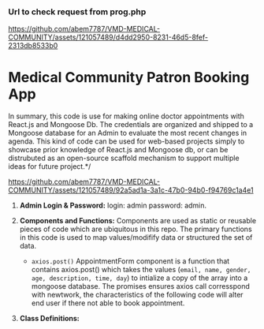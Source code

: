 ### Url to check request from prog.php ###

https://github.com/abem7787/VMD-MEDICAL-COMMUNITY/assets/121057489/d4dd2950-8231-46d5-8fef-2313db8533b0


#  Medical Community Patron Booking App

  In summary, this code is use for making online doctor appointments with React.js and Mongoose Db. The credentials are organized and shipped to a Mongoose database for an Admin to evaluate the most recent changes in agenda. This kind of code can be used for web-based projects simply to showcase prior knowledge of React.js and Mongoose db, or can be distrubuted as an open-source scaffold mechanism to support multiple ideas for future project.*/



https://github.com/abem7787/VMD-MEDICAL-COMMUNITY/assets/121057489/92a5ad1a-3a1c-47b0-94b0-f94769c1a4e1
  
1. **Admin Login & Password:**
     login: admin
     password: admin.

  
  3. **Components and Functions:**
    Components are used as static or reusable pieces of code which are ubiquitous in this repo. The primary functions in this code is used to map values/modifify data or structured the set of data. 
     - `axios.post()` AppointmentForm component is a function that contains axios.post() which takes the values (`email, name, gender, age, description, time, day`) to intialize a copy of the array into a mongoose database. The promises ensures axios call corresspond with newtwork, the characteristics of the following code will alter end user if there not able to book appointment. 
  
  4. **Class Definitions:**
   



